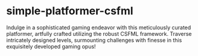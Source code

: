 # simple-platformer-csfml
Indulge in a sophisticated gaming endeavor with this meticulously curated platformer, artfully crafted utilizing the robust CSFML framework. Traverse intricately designed levels, surmounting challenges with finesse in this exquisitely developed gaming opus!
